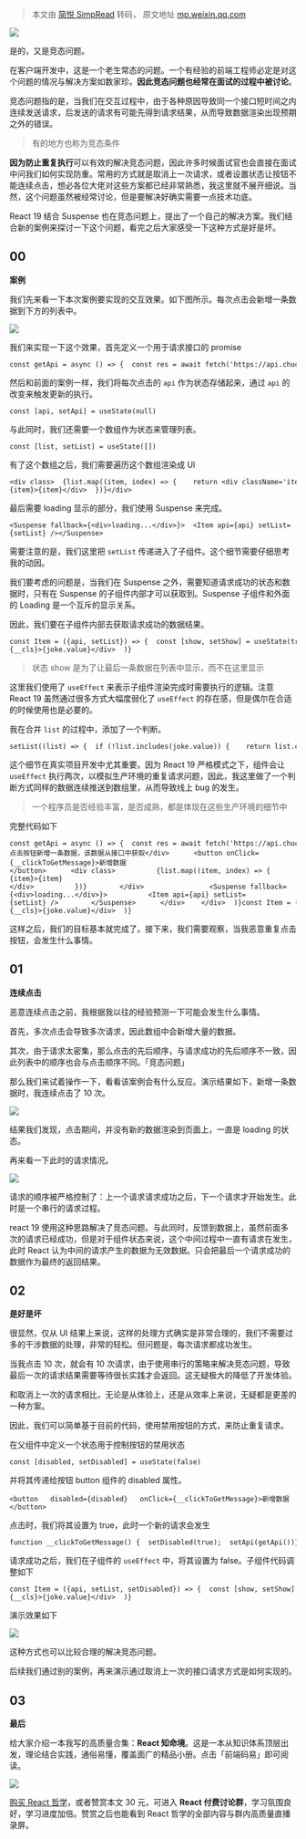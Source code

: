 > 本文由 [简悦 SimpRead](http://ksria.com/simpread/) 转码， 原文地址 [mp.weixin.qq.com](https://mp.weixin.qq.com/s/3cHVJkJekEv7k5_QYbMCsw)

![](https://mmbiz.qpic.cn/sz_mmbiz_png/Kn1wMOibzLcHkeys7LZdzYcwaLqGcnkongaibLMx2KmE4JtzrBcI2XKCRPVknyiaT2gXzlzqiaMzlcpCqVTRR0EGeA/640?wx_fmt=png&from=appmsg)

是的，又是竞态问题。

在客户端开发中，这是一个老生常态的问题。一个有经验的前端工程师必定是对这个问题的情况与解决方案如数家珍。**因此竞态问题也经常在面试的过程中被讨论**。

竞态问题指的是，当我们在交互过程中，由于各种原因导致同一个接口短时间之内连续发送请求，后发送的请求有可能先得到请求结果，从而导致数据渲染出现预期之外的错误。

> 有的地方也称为竞态条件

**因为防止重复执行**可以有效的解决竞态问题，因此许多时候面试官也会直接在面试中问我们如何实现防重。常用的方式就是取消上一次请求，或者设置状态让按钮不能连续点击，想必各位大佬对这些方案都已经非常熟悉，我这里就不展开细说。当然，这个问题虽然被经常讨论，但是要解决好确实需要一点技术功底。

React 19 结合 Suspense 也在竞态问题上，提出了一个自己的解决方案。我们结合新的案例来探讨一下这个问题，看完之后大家感受一下这种方式是好是坏。

00
--

**案例**

我们先来看一下本次案例要实现的交互效果。如下图所示。每次点击会新增一条数据到下方的列表中。

![](https://mmbiz.qpic.cn/sz_mmbiz_gif/Kn1wMOibzLcHkeys7LZdzYcwaLqGcnkonOasA2EpGDkv4x77jrGe5QRW3Ix9Cyqaggh3neHMnV8KziaLQicNPnzXg/640?wx_fmt=gif&from=appmsg)

我们来实现一下这个效果，首先定义一个用于请求接口的 promise

```
const getApi = async () => {  const res = await fetch('https://api.chucknorris.io/jokes/random')  return res.json()}
```

然后和前面的案例一样，我们将每次点击的 `api` 作为状态存储起来，通过 `api` 的改变来触发更新的执行。

```
const [api, setApi] = useState(null)
```

与此同时，我们还需要一个数组作为状态来管理列表。

```
const [list, setList] = useState([])
```

有了这个数组之后，我们需要遍历这个数组渲染成 UI

```
<div class>  {list.map((item, index) => {    return <div className='item' key={item}>{item}</div>  })}</div>
```

最后需要 loading 显示的部分，我们使用 Suspense 来完成。

```
<Suspense fallback={<div>loading...</div>}>  <Item api={api} setList={setList} /></Suspense>
```

需要注意的是，我们这里把 `setList` 传递进入了子组件。这个细节需要仔细思考我的动因。

我们要考虑的问题是，当我们在 Suspense 之外，需要知道请求成功的状态和数据时，只有在 Suspense 的子组件内部才可以获取到。Suspense 子组件和外面的 Loading 是一个互斥的显示关系。

因此，我们要在子组件内部去获取请求成功的数据结果。

```
const Item = ({api, setList}) => {  const [show, setShow] = useState(true)  const joke = api ? use(api) : {value: 'nothing'}  useEffect(() => {    if (!api) return    setList((list) => {      if (!list.includes(joke.value)) {        return list.concat(joke.value)      }      return list    })    setShow(false)  }, [])  const __cls = show ? '_03_a_value show' : '_03_a_value'  return (    <div className={__cls}>{joke.value}</div>  )}
```

> 状态 show 是为了让最后一条数据在列表中显示，而不在这里显示

这里我们使用了 `useEffect` 来表示子组件渲染完成时需要执行的逻辑。注意 React 19 虽然通过很多方式大幅度弱化了 `useEffect` 的存在感，但是偶尔在合适的时候使用也是必要的。

我在合并 `list` 的过程中，添加了一个判断。

```
setList((list) => {  if (!list.includes(joke.value)) {    return list.concat(joke.value)  }  return list})
```

这个细节在真实项目开发中尤其重要。因为 React 19 严格模式之下，组件会让 `useEffect` 执行两次，以模拟生产环境的重复请求问题，因此，我这里做了一个判断方式同样的数据连续推送到数组里，从而导致线上 bug 的发生。

> 一个程序员是否经验丰富，是否成熟，都是体现在这些生产环境的细节中

完整代码如下

```
const getApi = async () => {  const res = await fetch('https://api.chucknorris.io/jokes/random')  return res.json()}export default function Index() {  const [api, setApi] = useState(null)  const [list, setList] = useState([])  function __clickToGetMessage() {    setApi(getApi())  }  return (    <div>      <div id='tips'>点击按钮新增一条数据，该数据从接口中获取</div>      <button onClick={__clickToGetMessage}>新增数据</button>      <div class>          {list.map((item, index) => {            return <div className='item' key={item}>{item}</div>          })}        </div>                <Suspense fallback={<div>loading...</div>}>          <Item api={api} setList={setList} />        </Suspense>      </div>    </div>  )}const Item = ({api, setList}) => {  const [show, setShow] = useState(true)  const joke = api ? use(api) : {value: 'nothing'}  useEffect(() => {    if (!api) return    setList((list) => {      if (!list.includes(joke.value)) {        return list.concat(joke.value)      }      return list    })    setShow(false)  }, [])  const __cls = show ? '_03_a_value show' : '_03_a_value'  return (    <div className={__cls}>{joke.value}</div>  )}
```

这样之后，我们的目标基本就完成了。接下来，我们需要观察，当我恶意重复点击按钮，会发生什么事情。

01
--

**连续点击**

恶意连续点击之前，我根据我以往的经验预测一下可能会发生什么事情。

首先，多次点击会导致多次请求，因此数组中会新增大量的数据。

其次，由于请求太密集，那么点击的先后顺序，与请求成功的先后顺序不一致，因此列表中的顺序也会与点击顺序不同。「竞态问题」

那么我们来试着操作一下，看看该案例会有什么反应。演示结果如下，新增一条数据时，我连续点击了 10 次。

![](https://mmbiz.qpic.cn/sz_mmbiz_gif/Kn1wMOibzLcHkeys7LZdzYcwaLqGcnkonryRkibrHUX5EogGp2KoALzCPD5PbkQothtlZhxAeMh12Gb3lVanGEdQ/640?wx_fmt=gif&from=appmsg)

结果我们发现，点击期间，并没有新的数据渲染到页面上，一直是 loading 的状态。

再来看一下此时的请求情况。

![](https://mmbiz.qpic.cn/sz_mmbiz_gif/Kn1wMOibzLcHkeys7LZdzYcwaLqGcnkonKQ3dBa0BcIQ2Lxfib5fqmc6LOa1rhsUjbZsLjEEvNT3VuMOKU2PJic6w/640?wx_fmt=gif&from=appmsg)

请求的顺序被严格控制了：上一个请求请求成功之后，下一个请求才开始发生。此时是一个串行的请求过程。

react 19 使用这种思路解决了竞态问题。与此同时，反馈到数据上，虽然前面多次的请求已经成功，但是对于组件状态来说，这个中间过程中一直有请求在发生，此时 React 认为中间的请求产生的数据为无效数据。只会把最后一个请求成功的数据作为最终的返回结果。

02
--

**是好是坏**

很显然，仅从 UI 结果上来说，这样的处理方式确实是非常合理的，我们不需要过多的干涉数据的处理，非常的轻松。但问题是，每次请求都成功发生。

当我点击 10 次，就会有 10 次请求，由于使用串行的策略来解决竞态问题，导致最后一次的请求结果需要等待很长实践才会返回。这无疑极大的降低了开发体验。

和取消上一次的请求相比，无论是从体验上，还是从效率上来说，无疑都是更差的一种方案。

因此，我们可以简单基于目前的代码，使用禁用按钮的方式，来防止重复请求。

在父组件中定义一个状态用于控制按钮的禁用状态

```
const [disabled, setDisabled] = useState(false)
```

并将其传递给按钮 button 组件的 disabled 属性。

```
<button   disabled={disabled}   onClick={__clickToGetMessage}>新增数据</button>
```

点击时，我们将其设置为 true，此时一个新的请求会发生

```
function __clickToGetMessage() {  setDisabled(true);  setApi(getApi())}
```

请求成功之后，我们在子组件的 `useEffect` 中，将其设置为 false。子组件代码调整如下

```
const Item = ({api, setList, setDisabled}) => {  const [show, setShow] = useState(true)  const joke = api ? use(api) : {value: 'nothing'}  useEffect(() => {    if (!api) return+   setDisabled(false)    setList((list) => {      if (!list.includes(joke.value)) {        return list.concat(joke.value)      }      return list    })    setShow(false)  }, [])  const __cls = show ? '_03_a_value show' : '_03_a_value'  return (    <div className={__cls}>{joke.value}</div>  )}
```

演示效果如下

![](https://mmbiz.qpic.cn/sz_mmbiz_gif/Kn1wMOibzLcHkeys7LZdzYcwaLqGcnkonrcWQ2iacoyJA3AxdN8kk83JOiaFNiaxmiaYhm0J6RTyicB1d1LhH3f1Sz3Q/640?wx_fmt=gif&from=appmsg)

这种方式也可以比较合理的解决竞态问题。

后续我们通过别的案例，再来演示通过取消上一次的接口请求方式是如何实现的。

03
--

**最后**

给大家介绍一本我写的高质量合集：**React 知命境**。这是一本从知识体系顶层出发，理论结合实践，通俗易懂，覆盖面广的精品小册。点击「前端码易」即可阅读。

![](https://mmbiz.qpic.cn/sz_mmbiz_png/Kn1wMOibzLcHkeys7LZdzYcwaLqGcnkonIooVicrta87QPAOfLavCMkkpalEMClIWaeGG2MPWrbex7NR11vOYgsw/640?wx_fmt=png&from=appmsg)

[购买 React 哲学](http://mp.weixin.qq.com/s?__biz=MzI4NjE3MzQzNg==&mid=2649867007&idx=1&sn=6443ff970cd077bbb50de74ce84afa06&chksm=f3e5936cc4921a7aba3fbf748b2f5a40369d8be7b6b2acf618f0701f477abea48b00e953165e&scene=21#wechat_redirect)，或者赞赏本文 30 元，可进入 **React 付费讨论群**，学习氛围良好，学习进度加倍。赞赏之后也能看到 React 哲学的全部内容与群内高质量直播录屏。